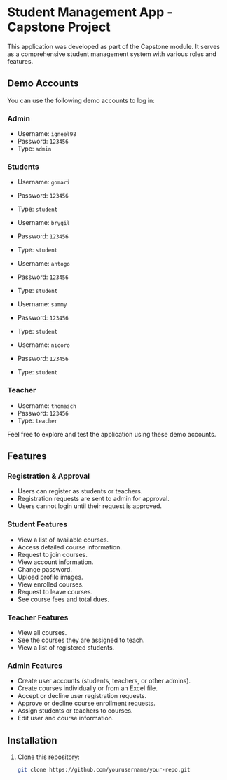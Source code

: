# Student Management App - Capstone Project

This application was developed as part of the Capstone module. It serves as a comprehensive student management system with various roles and features. 

## Demo Accounts

You can use the following demo accounts to log in:

### Admin
- Username: `igneel98`
- Password: `123456`
- Type: `admin`

### Students
- Username: `gomari`
- Password: `123456`
- Type: `student`

- Username: `brygil`
- Password: `123456`
- Type: `student`

- Username: `antogo`
- Password: `123456`
- Type: `student`

- Username: `sammy`
- Password: `123456`
- Type: `student`

- Username: `nicoro`
- Password: `123456`
- Type: `student`

### Teacher
- Username: `thomasch`
- Password: `123456`
- Type: `teacher`

Feel free to explore and test the application using these demo accounts.

## Features

### Registration & Approval
- Users can register as students or teachers.
- Registration requests are sent to admin for approval.
- Users cannot login until their request is approved.

### Student Features
- View a list of available courses.
- Access detailed course information.
- Request to join courses.
- View account information.
- Change password.
- Upload profile images.
- View enrolled courses.
- Request to leave courses.
- See course fees and total dues.

### Teacher Features
- View all courses.
- See the courses they are assigned to teach.
- View a list of registered students.

### Admin Features
- Create user accounts (students, teachers, or other admins).
- Create courses individually or from an Excel file.
- Accept or decline user registration requests.
- Approve or decline course enrollment requests.
- Assign students or teachers to courses.
- Edit user and course information.

## Installation

1. Clone this repository:
   ```bash
   git clone https://github.com/yourusername/your-repo.git
